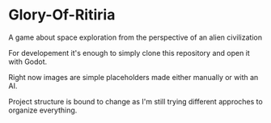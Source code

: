 # Glory-Of-Ritiria
A game about space exploration from the perspective of an alien civilization

For developement it's enough to simply clone this repository and open it with Godot. 

Right now images are simple placeholders made either manually or with an AI. 

Project structure is bound to change as I'm still trying different approches to organize everything.

